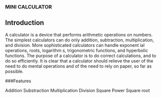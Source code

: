 ### MINI CALCULATOR

## Introduction

 A calculator is a device that performs arithmetic operations on numbers. The simplest calculators can do only addition, subtraction, multiplication, and division. More sophisticated calculators can handle exponent ial operations, roots, logarithm s, trigonometric functions, and hyperbolic functions.
 The purpose of a calculator is to do correct calculations, and to do so efficiently. It is clear that a calculator should relieve the user of the need to do mental operations and of the need to rely on paper, so far as possible.
 
 ###Features
 
 Addition
 Substraction
 Multiplication
 Division
 Square
 Power
 Square root
